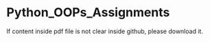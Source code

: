 # Python_OOPs_Assignments
If content inside pdf file is not clear inside github, please download it.
